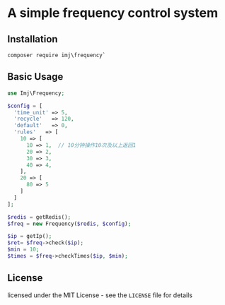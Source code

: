
A simple frequency control system
===========================

Installation
------------
```shell
composer require imj\frequency`
```

Basic Usage
------------
```php
use Imj\Frequency;

$config = [
  'time_unit' => 5,
  'recycle'   => 120,
  'default'   => 0,
  'rules'	=> [
    10 => [
      10 => 1,  // 10分钟操作10次及以上返回1
      20 => 2,
      30 => 3,
      40 => 4,
    ],
    20 => [
      80 => 5
    ]
  ]
];

$redis = getRedis();
$freq = new Frequency($redis, $config);

$ip = getIp();
$ret= $freq->check($ip);
$min = 10;
$times = $freq->checkTimes($ip, $min);
```

License
------------

licensed under the MIT License - see the `LICENSE` file for details
